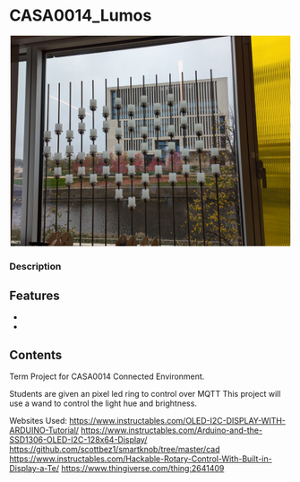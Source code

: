 # CASA0014_Lumos

<p align="center">
    <img src="/docs/lightWall.jpg" alt="drawing" width="500"/>
</p>

### Description

## Features

-
-

## Contents

Term Project for CASA0014 Connected Environment.

Students are given an pixel led ring to control over MQTT
This project will use a wand to control the light hue and brightness.

Websites Used:
https://www.instructables.com/OLED-I2C-DISPLAY-WITH-ARDUINO-Tutorial/
https://www.instructables.com/Arduino-and-the-SSD1306-OLED-I2C-128x64-Display/
https://github.com/scottbez1/smartknob/tree/master/cad
https://www.instructables.com/Hackable-Rotary-Control-With-Built-in-Display-a-Te/
https://www.thingiverse.com/thing:2641409
